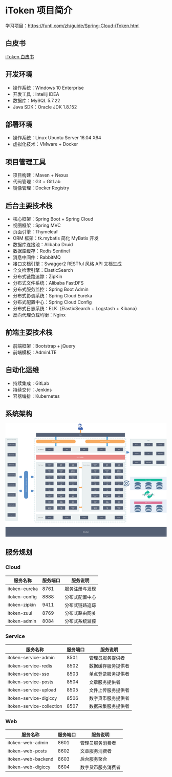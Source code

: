# iToken 项目简介

学习项目：https://funtl.com/zh/guide/Spring-Cloud-iToken.html

## 白皮书

[iToken 白皮书](./WHITE-BOOK.md)

## 开发环境

- 操作系统：Windows 10 Enterprise
- 开发工具：Intellij IDEA
- 数据库：MySQL 5.7.22
- Java SDK：Oracle JDK 1.8.152

## 部署环境

- 操作系统：Linux Ubuntu Server 16.04 X64
- 虚拟化技术：VMware + Docker

## 项目管理工具

- 项目构建：Maven + Nexus
- 代码管理：Git + GitLab
- 镜像管理：Docker Registry

## 后台主要技术栈

- 核心框架：Spring Boot + Spring Cloud
- 视图框架：Spring MVC
- 页面引擎：Thymeleaf
- ORM 框架：tk.mybatis 简化 MyBatis 开发
- 数据库连接池：Alibaba Druid
- 数据库缓存：Redis Sentinel
- 消息中间件：RabbitMQ
- 接口文档引擎：Swagger2 RESTful 风格 API 文档生成
- 全文检索引擎：ElasticSearch
- 分布式链路追踪：ZipKin
- 分布式文件系统：Alibaba FastDFS
- 分布式服务监控：Spring Boot Admin
- 分布式协调系统：Spring Cloud Eureka
- 分布式配置中心：Spring Cloud Config
- 分布式日志系统：ELK（ElasticSearch + Logstash + Kibana）
- 反向代理负载均衡：Nginx

## 前端主要技术栈

- 前端框架：Bootstrap + jQuery
- 前端模板：AdminLTE

## 自动化运维

- 持续集成：GitLab
- 持续交付：Jenkins
- 容器编排：Kubernetes

## 系统架构

![framework.png](./imgs/framework.png)

## 服务规划

### Cloud

| 服务名称      | 服务端口 | 服务说明       |
| ------------- | -------- | -------------- |
| itoken-eureka | 8761     | 服务注册与发现 |
| itoken-config | 8888     | 分布式配置中心 |
| itoken-zipkin | 9411     | 分布式链路追踪 |
| itoken-zuul   | 8769     | 分布式路由网关 |
| itoken-admin  | 8084     | 分布式系统监控 |

### Service

| 服务名称                  | 服务端口 | 服务说明           |
| ------------------------- | -------- | ------------------ |
| itoken-service-admin      | 8501     | 管理员服务提供者   |
| itoken-service-redis      | 8502     | 数据缓存服务提供者 |
| itoken-service-sso        | 8503     | 单点登录服务提供者 |
| itoken-service-posts      | 8504     | 文章服务提供者     |
| itoken-service-upload     | 8505     | 文件上传服务提供者 |
| itoken-service-digiccy    | 8506     | 数字货币服务提供者 |
| itoken-service-collection | 8507     | 数据采集服务提供者 |

### Web

| 服务名称           | 服务端口 | 服务说明           |
| ------------------ | -------- | ------------------ |
| itoken-web-admin   | 8601     | 管理员服务消费者   |
| itoken-web-posts   | 8602     | 文章服务消费者     |
| itoken-web-backend | 8603     | 后台服务聚合       |
| itoken-web-digiccy | 8604     | 数字货币服务消费者 |
